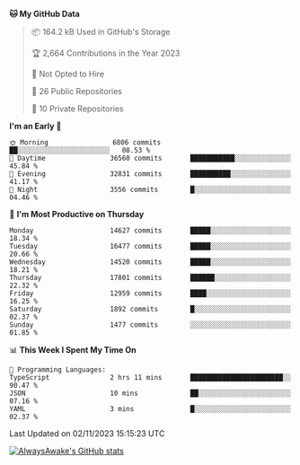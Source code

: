 <!--START_SECTION:waka-->
**🐱 My GitHub Data** 

> 📦 164.2 kB Used in GitHub's Storage 
 > 
> 🏆 2,664 Contributions in the Year 2023
 > 
> 🚫 Not Opted to Hire
 > 
> 📜 26 Public Repositories 
 > 
> 🔑 10 Private Repositories 
 > 
**I'm an Early 🐤** 

```text
🌞 Morning                6806 commits        ██░░░░░░░░░░░░░░░░░░░░░░░   08.53 % 
🌆 Daytime                36560 commits       ███████████░░░░░░░░░░░░░░   45.84 % 
🌃 Evening                32831 commits       ██████████░░░░░░░░░░░░░░░   41.17 % 
🌙 Night                  3556 commits        █░░░░░░░░░░░░░░░░░░░░░░░░   04.46 % 
```
📅 **I'm Most Productive on Thursday** 

```text
Monday                   14627 commits       █████░░░░░░░░░░░░░░░░░░░░   18.34 % 
Tuesday                  16477 commits       █████░░░░░░░░░░░░░░░░░░░░   20.66 % 
Wednesday                14520 commits       █████░░░░░░░░░░░░░░░░░░░░   18.21 % 
Thursday                 17801 commits       ██████░░░░░░░░░░░░░░░░░░░   22.32 % 
Friday                   12959 commits       ████░░░░░░░░░░░░░░░░░░░░░   16.25 % 
Saturday                 1892 commits        █░░░░░░░░░░░░░░░░░░░░░░░░   02.37 % 
Sunday                   1477 commits        ░░░░░░░░░░░░░░░░░░░░░░░░░   01.85 % 
```


📊 **This Week I Spent My Time On** 

```text
💬 Programming Languages: 
TypeScript               2 hrs 11 mins       ███████████████████████░░   90.47 % 
JSON                     10 mins             ██░░░░░░░░░░░░░░░░░░░░░░░   07.16 % 
YAML                     3 mins              █░░░░░░░░░░░░░░░░░░░░░░░░   02.37 % 
```


 Last Updated on 02/11/2023 15:15:23 UTC
<!--END_SECTION:waka-->

[![AlwaysAwake's GitHub stats](https://github-readme-stats.vercel.app/api?username=AlwaysAwake&show_icons=true&theme=github_dark&count_private=true)](https://github.com/AlwaysAwake/AlwaysAwake)
